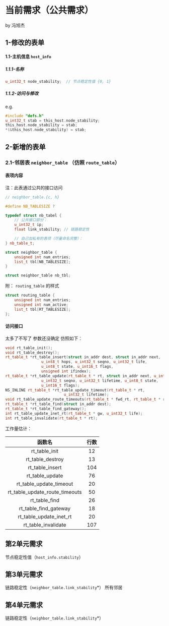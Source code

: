 # 当前需求（公共需求）
by 冯旭杰
## 1-修改的表单

#### 1.1-主机信息 ```host_info```
##### 1.1.1-名称
```C++
u_int32_t node_stability;  // 节点稳定性值 {0, 1}
```
##### 1.1.2-访问与修改
e.g.
```C++
#include "defs.h"
u_int32_t stab = this_host.node_stability;
this_host.node_stability = stab;
*(&this_host.node_stability) = stab;
```

## 2-新增的表单

### 2.1-邻居表 ```neighbor_table``` （仿照 ```route_table```）

#### 表项内容
注：此表通过公共的接口访问

```C++
// neighbor_table.{c, h}

#define NB_TABLESIZE ?

typedef struct nb_tabel {
    // 公共接口部分：
    u_int32_t ip;
    float link_stability; // 链路稳定性

    // 自己加私有的表项（尽量命名完整）：
} nb_table_t;

struct neighbor_table {
    unsigned int num_entries;
    list_t tbl[NB_TABLESIZE];
}

struct neighbor_table nb_tbl;
```


附： ```routing_table``` 的样式
```C++
struct routing_table {
    unsigned int num_entries;
    unsigned int num_active;
    list_t tbl[RT_TABLESIZE];
};
```
#### 访问接口
太多了不写了 参数还没确定
仿照如下：

```C++
void rt_table_init();
void rt_table_destroy();
rt_table_t *rt_table_insert(struct in_addr dest, struct in_addr next,
			    u_int8_t hops, u_int32_t seqno, u_int32_t life,
			    u_int8_t state, u_int16_t flags,
			    unsigned int ifindex);
rt_table_t *rt_table_update(rt_table_t * rt, struct in_addr next, u_int8_t hops,
			    u_int32_t seqno, u_int32_t lifetime, u_int8_t state,
			    u_int16_t flags);
NS_INLINE rt_table_t *rt_table_update_timeout(rt_table_t * rt,
					      u_int32_t lifetime);
void rt_table_update_route_timeouts(rt_table_t * fwd_rt, rt_table_t * rev_rt);
rt_table_t *rt_table_find(struct in_addr dest);
rt_table_t *rt_table_find_gateway();
int rt_table_update_inet_rt(rt_table_t * gw, u_int32_t life);
int rt_table_invalidate(rt_table_t * rt);
```

工作量估计：

|             函数名             | 行数 |
| :----------------------------: | :--: |
|         rt_table_init          |  12  |
|        rt_table_destroy        |  13  |
|        rt_table_insert         | 104  |
|        rt_table_update         |  76  |
|    rt_table_update_timeout     |  20  |
| rt_table_update_route_timeouts |  50  |
|         rt_table_find          |  26  |
|     rt_table_find_gateway      |  18  |
|    rt_table_update_inet_rt     |  20  |
|      rt_table_invalidate       | 107  |

## 第2单元需求

节点稳定性值（```host_info.stability```）



## 第3单元需求
链路稳定性（```neighbor_table.link_stability```*）
所有邻居 


## 第4单元需求
链路稳定性（```neighbor_table.link_stability```*）

